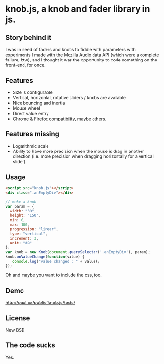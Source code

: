 # knob.js, a knob and fader library in js.

## Story behind it
I was in need of faders and knobs to fiddle with parameters with experiments I
made with the Mozilla Audio data API (which were a complete failure, btw), and I
thought it was the opportunity to code something on the front-end, for once.

## Features

- Size is configurable
- Vertical, horizontal, rotative sliders / knobs are available
- Nice bouncing and inertia
- Mouse wheel
- Direct value entry
- Chrome & Firefox compatibility, maybe others.

## Features missing

- Logarithmic scale
- Ability to have more precision when the mouse is drag in another direction (i.e. more precision when dragging horizontally for a vertical slider).

## Usage

```html
<script src="knob.js"></script>
<div class=".anEmptyDiv"></div>
```

```js
// make a knob
var param = {
  width: "30",
  height: "150",
  min: 0,
  max: 100,
  progression: "linear",
  type: "vertical",
  increment: 3,
  unit: "dB"
};
var knob = new Knob(document.querySelector('.anEmptyDiv'), param);
knob.onValueChange(function(value) {
   console.log("value changed : " + value);
});
```

Oh and maybe you want to include the css, too.

## Demo

<http://paul.cx/public/knob.js/tests/>

## License

New BSD

## The code sucks

Yes.

